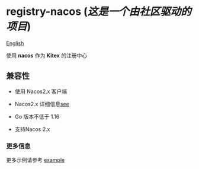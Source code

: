 # registry-nacos (*这是一个由社区驱动的项目*)

[English](https://github.com/kitex-contrib/registry-nacos/blob/main/v2/README.md)

使用 **nacos** 作为 **Kitex** 的注册中心

## 兼容性

- 使用 Nacos2.x 客户端

- Nacos2.x 详细信息[see](https://nacos.io/en-us/docs/v2/upgrading/2.0.0-compatibility.html)

- Go 版本不低于 1.16

- 支持Nacos 2.x

### 更多信息

更多示例请参考 [example](example)

